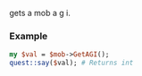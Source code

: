 gets a mob a g i.
### Example

```perl
my $val = $mob->GetAGI();
quest::say($val); # Returns int
```